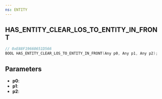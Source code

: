 ```yaml
---
ns: ENTITY
---
```

## HAS_ENTITY_CLEAR_LOS_TO_ENTITY_IN_FRONT

```c
// 0xE88F19660651D566
BOOL HAS_ENTITY_CLEAR_LOS_TO_ENTITY_IN_FRONT(Any p0, Any p1, Any p2);
```

## Parameters
* **p0**:
* **p1**:
* **p2**:
